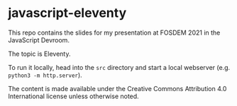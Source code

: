 # javascript-eleventy

This repo contains the slides for my presentation at FOSDEM 2021 in the JavaScript Devroom.

The topic is Eleventy.

To run it locally, head into the `src` directory and start a local webserver (e.g. `python3 -m http.server`).

The content is made available under the Creative Commons Attribution 4.0 International license unless otherwise noted.
